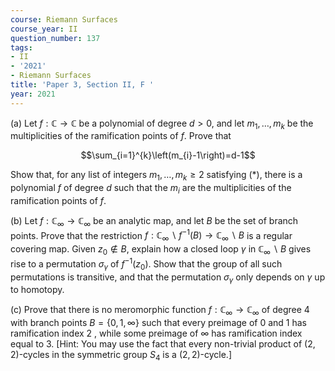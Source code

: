 ```yaml
---
course: Riemann Surfaces
course_year: II
question_number: 137
tags:
- II
- '2021'
- Riemann Surfaces
title: 'Paper 3, Section II, F '
year: 2021
---
```




(a) Let $f: \mathbb{C} \rightarrow \mathbb{C}$ be a polynomial of degree $d>0$, and let $m_{1}, \ldots, m_{k}$ be the multiplicities of the ramification points of $f$. Prove that

$$\sum_{i=1}^{k}\left(m_{i}-1\right)=d-1$$

Show that, for any list of integers $m_{1}, \ldots, m_{k} \geqslant 2$ satisfying $(*)$, there is a polynomial $f$ of degree $d$ such that the $m_{i}$ are the multiplicities of the ramification points of $f$.

(b) Let $f: \mathbb{C}_{\infty} \rightarrow \mathbb{C}_{\infty}$ be an analytic map, and let $B$ be the set of branch points. Prove that the restriction $f: \mathbb{C}_{\infty} \backslash f^{-1}(B) \rightarrow \mathbb{C}_{\infty} \backslash B$ is a regular covering map. Given $z_{0} \notin B$, explain how a closed loop $\gamma$ in $\mathbb{C}_{\infty} \backslash B$ gives rise to a permutation $\sigma_{\gamma}$ of $f^{-1}\left(z_{0}\right)$. Show that the group of all such permutations is transitive, and that the permutation $\sigma_{\gamma}$ only depends on $\gamma$ up to homotopy.

(c) Prove that there is no meromorphic function $f: \mathbb{C}_{\infty} \rightarrow \mathbb{C}_{\infty}$ of degree 4 with branch points $B=\{0,1, \infty\}$ such that every preimage of 0 and 1 has ramification index 2 , while some preimage of $\infty$ has ramification index equal to 3. [Hint: You may use the fact that every non-trivial product of $(2,2)$-cycles in the symmetric group $S_{4}$ is a $(2,2)$-cycle.]